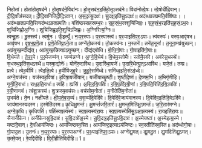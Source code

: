 

  
निहोता॑। होता॑होतृ॒षद॑ने। हो॒तृ॒षद॑ने॒विदा॑नः। हो॒तृ॒सद॑न॒इति॑हो॒तृ॒ऽसद॑ने। विदा॑नोत्वे॒षः। त्वे॒षोदी॑दि॒वान्। दी॒दि॒वाँअ॑सदत्। दी॒दि॒वानिति॑दी॒दि॒ऽवान्। अ॒स॒द॒त्सु॒दक्षः॑। सु॒दक्ष॒इति॑सु॒ऽदक्षः॑॥ अद॑ब्धव्रतप्रमति॒र्वशि॑ष्ठः। । अद॑ब्धव्रतप्रमति॒रित्यद॑ब्धऽव्रतप्रमतिः। वशि॑ष्ठस्सहस्रम्भ॒रः। स॒ह॒स्रं॒भ॒रश्शुचि॑जिह्वः। स॒ह॒स्रं॒भ॒रइति॑स॒ह॒स्रं॒ऽभ॒रः। शुचि॑जिह्वोअ॒ग्निः। शुचि॑जिह्व॒इति॒शुचि॑ऽजिह्वः। अ॒ग्निरित्य॒ग्निः॥  
त्वन्दू॒तः। दू॒तस्त्वं। त्वमु॑नः। ऊँ॒इत्यूँ॑। नः॒प॒र॒स्पाः। प॒र॒स्पास्त्वं। प॒रः॒पाइति॑प॒रः॒ऽपाः। त्वंवस्यः॑। वस्य॒आवृ॑षभ। आवृ॑षभ। वृ॒ष॒भ॒प्र॒णॆ॒ता। प्र॒णॆ॒तेति॑प्र॒ऽने॒ता॥ अग्ने॑तो॒कस्य॑। तो॒कस्य॑नः। न॒स्तने॑। तने॑त॒नूनां॑। त॒नूना॒मप्र॑युच्छन्। अप्र॑युच्छ॒न्दीद्य॑त्। अप्र॑युच्छ॒न्नित्यप्र॑ऽयुच्छन्। दीद्य॑द्बोधि। बो॒धि॒गो॒पाः। गो॒पाइति॑गो॒पाः॥  
वि॒धेम॑ते। ते॒प॒र॒मे। प॒र॒मेजन्म॑न्। जन्म॑न्नग्ने। अ॒ग्ने॒वि॒धेम॑। वि॒धेम॒स्तोमैः॑। स्तोमै॒रव॑रे। अव॑रेस॒धस्थे॑। स॒धस्थ॒इति॑स॒धऽस्थे॑॥ यस्मा॒द्योनेः॑। योने॑रु॒दारि॑थ। उ॒दारि॑था॒यजे॑। उ॒दारि॒थेत्यु॒त्ऽआरि॑थ। यजे॒तं। तम्प्र। प्रत्वे। त्वेह॒वींषि॑। त्वेइति॒त्वे। ह॒वींषि॑जुहुरे। जु॒हु॒रे॒समि॑ध्दे। समि॑ध्द॒इति॒संऽइ॑ध्दे॥  
अग्ने॒यज॑स्व। यज॑स्वह॒विषा॑। ह॒विषा॒यजी॑यान्। यजी॑याच्छृ॒ष्टी। शृ॒ष्टीदे॒ष्णं। दे॒ष्णम॒भि। अ॒भिगृ॑णीहि। गृ॒णी॒हि॒राधः॑। राध॒इति॒राधः॑॥ त्वंहि। ह्यसि॑। अ॒सि॒र॒यि॒पतिः॑। र॒यि॒प॒ती॑र॒यी॒णां। र॒यि॒पति॒रिति॑र॒यि॒ऽपतिः॑। र॒यी॒णान्त्वं। त्वंशु॒क्रस्य॑। शु॒क्रस्य॒वच॑सः। वच॑सोम॒नोता॑। म॒नॊतेति॑म॒नोता॑॥  
उ॒भयं॑ते। ते॒न। नक्षी॑यते। क्षी॒य॒ते॒व॒स॒व्यं॑। व॒स॒व्यं॑दि॒वेदि॑वे। दि॒वेदि॑वे॒जाय॑मानस्य। दि॒वेदि॑व॒इति॑दि॒वेऽदि॑वे। जाय॑मानस्यदस्म। द॒स्मेति॑दस्म॥ कृ॒धिक्षु॒मन्तं॑। क्षु॒मन्तं॑जरि॒तारं॑। क्षु॒मन्त॒मिति॑क्षु॒ऽमन्तं॑। ज॒रि॒तार॑मग्ने। अ॒ग्ने॒कृ॒धि। कृ॒धिपतिं॑। पतिं॑स्वप॒त्यस्य॑। स्व॒प॒त्यस्य॑रा॒यः। स्व॒प॒त्यस्येति॑सु॒ऽअ॒प॒त्यस्य॑। रा॒यइति॑रा॒यः॥  
सैनानी॑केन। अनी॑केनसुवि॒दत्रः॑। सु॒वि॒दत्रो॑अ॒स्मे। सु॒वि॒दत्र॒इति॑सु॒ऽवि॒दत्रः॑। अ॒स्मेयष्टा॑। अ॒स्मेइत्य॒स्मे। यष्टा॑दे॒वान्। दे॒वाँआय॑जिष्ठः। आय॑जिष्ठस्व॒स्ति। आय॑जिष्ठ॒इत्याऽय॑जिष्टः। स्व॒स्तीति॑स्व॒स्ति॥ अद॑ब्धोगो॒पाः। गो॒पाउ॒त। उ॒तनः॑। नः॒प॒र॒स्पाः। प॒र॒स्पाअग्ने॑। प॒रः॒पाइति॑प॒रः॒ऽपाः। अग्ने॑द्यु॒मत्। द्यु॒मदु॒त। द्यु॒मदिति॑द्यु॒ऽमत्। उ॒तरे॒वत्। रे॒वद्दि॑दीहि। दि॒दी॒हीति॑दिदीहि॥ 1॥  
